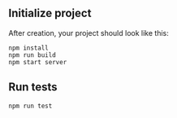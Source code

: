 
## Initialize project

After creation, your project should look like this:

```
npm install
npm run build
npm start server
```

## Run tests

```
npm run test

 
```
